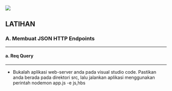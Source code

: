 <h1 float="left">
  <img src="https://readme-typing-svg.herokuapp.com?font=Urbanis&pause=1000&color=1EC309&random=false&width=700&lines=Modul+6+-+JSON+HTTP+Endpoints" />
</h1>

<h2>
  LATIHAN
</h2>

<h3>
  A. Membuat JSON HTTP Endpoints
</h3>
<hr>

<h4>
  a. Req Query
</h4>
<hr>

  - Bukalah aplikasi web-server anda pada visual studio code. Pastikan anda berada pada direktori src, lalu jalankan aplikasi menggunakan perintah nodemon app.js -e js,hbs
